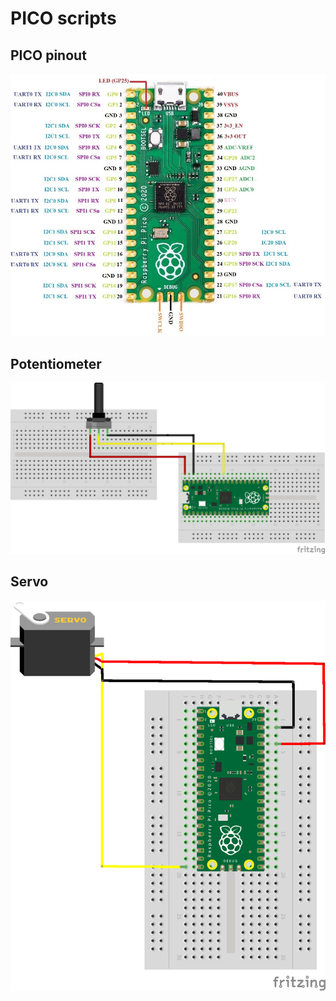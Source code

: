 # PICO scripts

## PICO pinout

![pico_pinout](pico_pinout.png)

## Potentiometer

![pot](pot.png)

## Servo

![servo](servo.png)